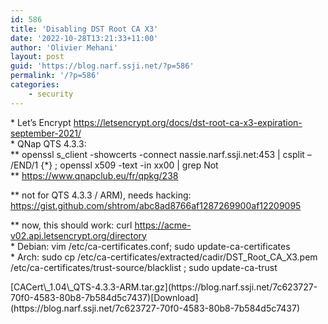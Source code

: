 ```yaml
---
id: 586
title: 'Disabling DST Root CA X3'
date: '2022-10-28T13:21:33+11:00'
author: 'Olivier Mehani'
layout: post
guid: 'https://blog.narf.ssji.net/?p=586'
permalink: '/?p=586'
categories:
    - security
---
```


\* Let’s Encrypt https://letsencrypt.org/docs/dst-root-ca-x3-expiration-september-2021/  
\* QNap QTS 4.3.3:  
\*\* openssl s\_client -showcerts -connect nassie.narf.ssji.net:453 | csplit – /END/1 {\*} ; openssl x509 -text -in xx00 | grep Not  
\*\* https://www.qnapclub.eu/fr/qpkg/238

\*\* not for QTS 4.3.3 / ARM), needs hacking: https://gist.github.com/shtrom/abc8ad8766af1287269900af12209095

\*\* now, this should work: curl https://acme-v02.api.letsencrypt.org/directory  
\* Debian: vim /etc/ca-certificates.conf; sudo update-ca-certificates  
\* Arch: sudo cp /etc/ca-certificates/extracted/cadir/DST\_Root\_CA\_X3.pem /etc/ca-certificates/trust-source/blacklist ; sudo update-ca-trust

<div class="wp-block-file">[CACert\_1.04\_QTS-4.3.3-ARM.tar.gz](https://blog.narf.ssji.net/7c623727-70f0-4583-80b8-7b584d5c7437)[Download](https://blog.narf.ssji.net/7c623727-70f0-4583-80b8-7b584d5c7437)</div>